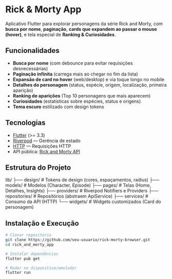 # Rick & Morty App

Aplicativo Flutter para explorar personagens da série Rick and Morty, com **busca por nome**, **paginação**, **cards que expandem ao passar o mouse (hover)**, e tela especial de **Ranking & Curiosidades**.

## Funcionalidades

- **Busca por nome** (com debounce para evitar requisições desnecessárias)
- **Paginação infinita** (carrega mais ao chegar no fim da lista)
- **Expansão de card no hover** (web/desktop) e via toque longo no mobile
- **Detalhes do personagem** (status, espécie, origem, localização, primeira aparição)
- **Ranking de aparições** (Top 10 personagens que mais aparecem)
- **Curiosidades** (estatísticas sobre espécies, status e origens)
- **Tema escuro** estilizado com design tokens

## Tecnologias

- [Flutter](https://flutter.dev) (>= 3.3)
- [Riverpod](https://riverpod.dev) — Gerência de estado
- [HTTP](https://pub.dev/packages/http) — Requisições HTTP
- API pública: [Rick and Morty API](https://rickandmortyapi.com/)

## Estrutura do Projeto

lib/
├── design/ # Tokens de design (cores, espaçamentos, radius)
├── models/ # Modelos (Character, Episode)
├── pages/ # Telas (Home, Detalhes, Insights)
├── providers/ # Riverpod Notifiers e Providers
├── repositories/ # Repositórios (abstraem ApiService)
├── services/ # Consumo da API (HTTP)
└── widgets/ # Widgets customizados (Card do personagem)

## Instalação e Execução

```bash
# Clonar repositório
git clone https://github.com/seu-usuario/rick-morty-browser.git
cd rick_and_morty_app

# Instalar dependências
flutter pub get

# Rodar no dispositivo/emulador
flutter run

